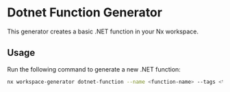 # Dotnet Function Generator

This generator creates a basic .NET function in your Nx workspace.

## Usage

Run the following command to generate a new .NET function:

```bash
nx workspace-generator dotnet-function --name <function-name> --tags <tags>
```
